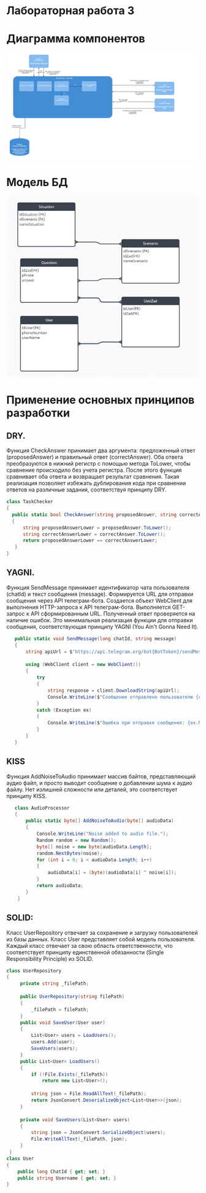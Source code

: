 # Лабораторная работа 3

# Диаграмма компонентов
 ![Image alt](https://github.com/KurilovNV/PAPS/blob/LabWork3/Lab%20Work%20№3/doc/Диаграмма%20компонентов.png)

# Модель БД
 ![Image alt](https://github.com/KurilovNV/PAPS/blob/LabWork3/Lab%20Work%20№3/doc/База%20данных.png)

 # Применение основных принципов разработки
 ## DRY.
  Функция CheckAnswer принимает два аргумента: предложенный ответ (proposedAnswer) и правильный ответ (correctAnswer).
  Оба ответа преобразуются в нижний регистр с помощью метода ToLower, чтобы сравнение происходило без учета регистра.
  После этого функция сравнивает оба ответа и возвращает результат сравнения.
  Такая реализация позволяет избежать дублирования кода при сравнении ответов на различные задания, соответствуя принципу DRY.
  ```c#
  class TaskChecker
  {
    public static bool CheckAnswer(string proposedAnswer, string correctAnswer)
    {
        string proposedAnswerLower = proposedAnswer.ToLower();
        string correctAnswerLower = correctAnswer.ToLower();
        return proposedAnswerLower == correctAnswerLower;
     }
  }
  ```

  ## YAGNI.
  Функция SendMessage принимает идентификатор чата пользователя (chatId) и текст сообщения (message).
  Формируется URL для отправки сообщения через API телеграм-бота.
  Создается объект WebClient для выполнения HTTP-запроса к API телеграм-бота.
  Выполняется GET-запрос к API сформированным URL.
  Полученный ответ проверяется на наличие ошибок.
  Это минимальная реализация функции для отправки сообщения, соответствующая принципу YAGNI (You Ain't Gonna Need It).
 ```c#
    public static void SendMessage(long chatId, string message)
    {
        string apiUrl = $"https://api.telegram.org/bot{BotToken}/sendMessage?chat_id={chatId}&text={WebUtility.UrlEncode(message)}";

        using (WebClient client = new WebClient())
        {
            try
            {
                string response = client.DownloadString(apiUrl);
                Console.WriteLine($"Сообщение отправлено пользователю {chatId}: {message}");
            }
            catch (Exception ex)
            {
                Console.WriteLine($"Ошибка при отправке сообщения: {ex.Message}");
            }
        }
    }
  ```
    
  ## KISS
  Функция AddNoiseToAudio принимает массив байтов, представляющий аудио файл, и просто выводит сообщение о добавлении шума к аудио файлу. Нет излишней сложности или деталей, это соответствует принципу KISS.
 ```c#
    class AudioProcessor
    {
        public static byte[] AddNoiseToAudio(byte[] audioData)
        {
            Console.WriteLine("Noise added to audio file.");
            Random random = new Random();
            byte[] noise = new byte[audioData.Length];
            random.NextBytes(noise);
            for (int i = 0; i < audioData.Length; i++)
            {
                audioData[i] = (byte)(audioData[i] ^ noise[i]);
            }
            return audioData;
        }
     }
```

  
## SOLID:
Класс UserRepository отвечает за сохранение и загрузку пользователей из базы данных. 
Класс User представляет собой модель пользователя.
Каждый класс отвечает за свою область ответственности, что соответствует принципу единственной обязанности (Single Responsibility Principle) из SOLID.
  ```c#
  class UserRepository
  {
       private string _filePath;
   
       public UserRepository(string filePath)
       {
           _filePath = filePath;
       }
       public void SaveUser(User user)
       {
           List<User> users = LoadUsers();
           users.Add(user);
           SaveUsers(users);
       }
       public List<User> LoadUsers()
       {
           if (!File.Exists(_filePath))
               return new List<User>();
   
           string json = File.ReadAllText(_filePath);
           return JsonConvert.DeserializeObject<List<User>>(json);
       }
   
       private void SaveUsers(List<User> users)
       {
           string json = JsonConvert.SerializeObject(users);
           File.WriteAllText(_filePath, json);
       }
   }
  class User
  {
      public long ChatId { get; set; }
      public string Username { get; set; }
  }
  ```
